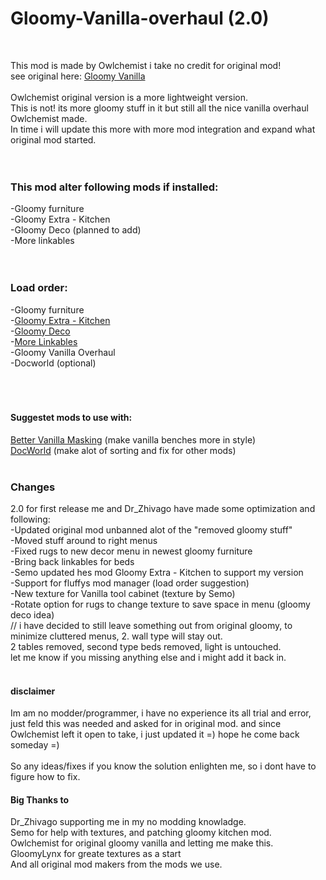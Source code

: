 # Gloomy-Vanilla-overhaul (2.0)

 <br /> 

This mod is made by Owlchemist i take no credit for original mod! <br /> 
see original here: [Gloomy Vanilla](https://steamcommunity.com/sharedfiles/filedetails/?id=1697864590) <br /> 
 <br /> 
Owlchemist original version is a more lightweight version. <br /> 
This is not! its more gloomy stuff in it but still all the nice vanilla overhaul Owlchemist made. <br /> 
In time i will update this more with more mod integration and expand what original mod started. <br /> 
 <br /> 
 <br /> 
### This mod alter following mods if installed: <br /> 
-Gloomy furniture <br /> 
-Gloomy Extra - Kitchen <br /> 
-Gloomy Deco (planned to add) <br /> 
-More linkables <br /> 
 <br /> 
 <br /> 
### Load order:
-Gloomy furniture <br /> 
-[Gloomy Extra - Kitchen](https://steamcommunity.com/sharedfiles/filedetails/?id=1730938407) <br /> 
-[Gloomy Deco](https://steamcommunity.com/sharedfiles/filedetails/?id=1865654125) <br /> 
-[More Linkables](https://steamcommunity.com/sharedfiles/filedetails/?id=110380920) <br />
-Gloomy Vanilla Overhaul <br /> 
-Docworld (optional) <br /> 
 <br /> 
 <br /> 
 <br /> 
#### Suggestet mods to use with: <br /> 
[Better Vanilla Masking](https://steamcommunity.com/sharedfiles/filedetails/?id=1736114368) (make vanilla benches more in style) <br /> 
[DocWorld](https://steamcommunity.com/sharedfiles/filedetails/?id=1568744597) (make alot of sorting and fix for other mods) <br /> 
<br /> 

### Changes <br /> 
2.0 for first release me and Dr_Zhivago have made some optimization and following: <br /> 
-Updated original mod unbanned alot of the "removed gloomy stuff" <br /> 
-Moved stuff around to right menus <br /> 
-Fixed rugs to new decor menu in newest gloomy furniture <br /> 
-Bring back linkables for beds <br /> 
-Semo updated hes mod Gloomy Extra - Kitchen to support my version <br />
-Support for fluffys mod manager (load order suggestion)<br />
-New texture for Vanilla tool cabinet (texture by Semo)<br />
-Rotate option for rugs to change texture to save space in menu (gloomy deco idea)<br /> 
// i have decided to still leave something out from original gloomy, to minimize cluttered menus, 2. wall type will stay out. <br /> 
2 tables removed, second type beds removed, light is untouched. <br /> 
let me know if you missing anything else and i might add it back in. <br /> 
<br /> 




#### disclaimer<br /> 
Im am no modder/programmer, i have no experience its all trial and error, just feld this was needed and asked for in original mod.
and since Owlchemist left it open to take, i just updated it =) hope he come back someday =) <br /> 
<br /> 
So any ideas/fixes if you know the solution enlighten me, so i dont have to figure how to fix.<br /> 

#### Big Thanks to<br /> 
Dr_Zhivago supporting me in my no modding knowladge.<br /> 
Semo for help with textures, and patching gloomy kitchen mod.<br /> 
Owlchemist for original gloomy vanilla and letting me make this.<br /> 
GloomyLynx for greate textures as a start <br /> 
And all original mod makers from the mods we use.<br /> 

